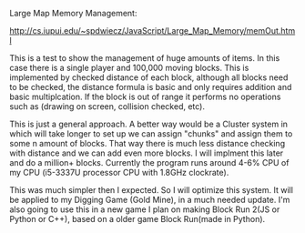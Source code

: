 Large Map Memory Management:

http://cs.iupui.edu/~spdwiecz/JavaScript/Large_Map_Memory/memOut.html

This is a test to show the management of huge amounts of items. In this case there is a single player and 100,000 moving blocks. This is implemented by checked distance of each block, although all blocks need to be checked, the distance formula is basic and only requires addition and basic multiplcation. If the block is out of range it performs no operations such as (drawing on screen, collision checked, etc).

This is just a general approach. A better way would be a Cluster system in which will take longer to set up we can assign "chunks" and assign them to some n amount of blocks. That way there is much less distance checking with distance and we can add even more blocks. I will implment this later and do a million+ blocks. Currently the program runs around 4-6% CPU of my CPU (i5-3337U processor CPU with 1.8GHz clockrate).

This was much simpler then I expected. So I will optimize this system. It will be applied to my Digging Game (Gold Mine), in a much needed update. I'm also going to use this in a new game I plan on making Block Run 2(JS or Python or C++), based on a older game Block Run(made in Python).
